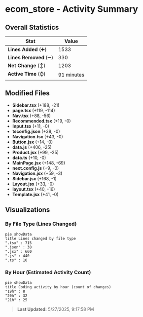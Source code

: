 # ecom_store - Activity Summary 

## Overall Statistics

| Stat                   | Value                                                             |
| ---------------------- | ----------------------------------------------------------------- |
| **Lines Added** (➕)   | 1533                                          |
| **Lines Removed** (➖) | 330                                        |
| **Net Change** (↕)    | 1203                |
| **Active Time** (⌚)   | 91 minutes |


## Modified Files
- **Sidebar.tsx** (+188, -21)
- **page.tsx** (+119, -114)
- **Nav.tsx** (+88, -56)
- **Recommended.tsx** (+19, -0)
- **Input.tsx** (+11, -0)
- **tsconfig.json** (+38, -0)
- **Navigation.tsx** (+43, -0)
- **Button.jsx** (+14, -0)
- **data.js** (+406, -25)
- **Product.jsx** (+99, -25)
- **data.ts** (+10, -0)
- **MainPage.jsx** (+148, -69)
- **next.config.js** (+9, -0)
- **Navigation.jsx** (+59, -3)
- **Sidebar.jsx** (+168, -1)
- **Layout.jsx** (+33, -0)
- **layout.tsx** (+40, -16)
- **Template.jsx** (+41, -0)

## Visualizations

### By File Type (Lines Changed)

```mermaid
pie showData
title Lines changed by file type
".tsx" : 715
".json" : 38
".jsx" : 660
".js" : 440
".ts" : 10
```

### By Hour (Estimated Activity Count)

```mermaid
pie showData
title Coding activity by hour (count of changes)
"19h" : 8
"20h" : 32
"21h" : 25
```


> **Last Updated:** 5/27/2025, 9:17:58 PM